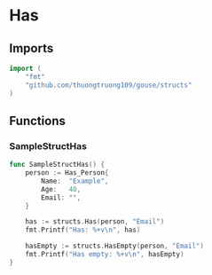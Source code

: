 # Has

## Imports

```go
import (
	"fmt"	"github.com/thuongtruong109/gouse/structs")
```
## Functions


### SampleStructHas

```go
func SampleStructHas() {
	person := Has_Person{
		Name:  "Example",
		Age:   40,
		Email: "",
	}

	has := structs.Has(person, "Email")
	fmt.Printf("Has: %+v\n", has)

	hasEmpty := structs.HasEmpty(person, "Email")
	fmt.Printf("Has empty: %+v\n", hasEmpty)
}```
